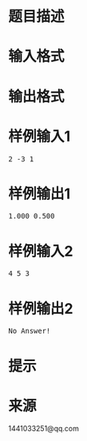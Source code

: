 

# 题目描述



# 输入格式



# 输出格式



# 样例输入1


<pre>2 -3 1</pre>

# 样例输出1


<pre>1.000 0.500</pre>

# 样例输入2


<pre>4 5 3</pre>

# 样例输出2


<pre>No Answer!</pre>

# 提示



# 来源


<p>
1441033251@qq.com
</p>
